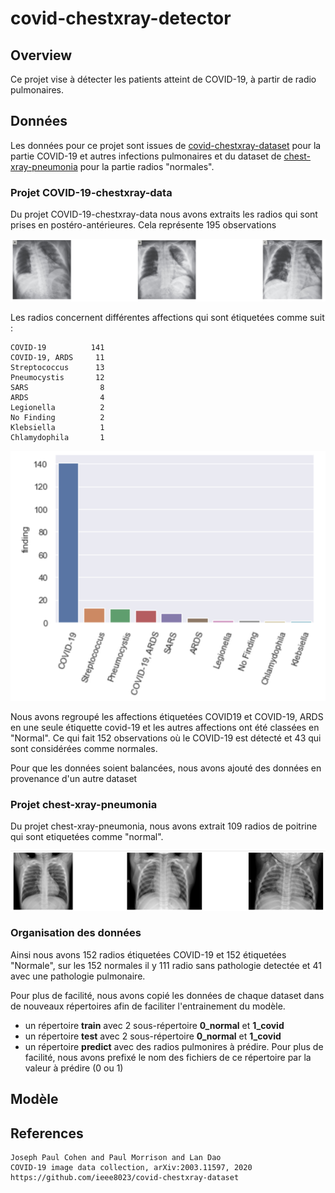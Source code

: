 # covid-chestxray-detector
## Overview

Ce projet vise à détecter les patients atteint de COVID-19, à partir de radio pulmonaires.

## Données

Les données pour ce projet sont issues de [covid-chestxray-dataset](https://github.com/ieee8023/covid-chestxray-dataset) pour la partie COVID-19 et autres infections pulmonaires et du dataset de [chest-xray-pneumonia](https://www.kaggle.com/paultimothymooney/chest-xray-pneumonia) pour la partie radios "normales".

### Projet COVID-19-chestxray-data

Du projet COVID-19-chestxray-data nous avons extraits les radios qui sont prises en postéro-antérieures. Cela représente 195 observations

![](img/COVID-19-chestxray-data.png)


Les radios concernent différentes affections qui sont étiquetées comme suit :  

```
COVID-19          141
COVID-19, ARDS     11
Streptococcus      13
Pneumocystis       12
SARS                8
ARDS                4
Legionella          2
No Finding          2
Klebsiella          1
Chlamydophila       1
```

![](img/finding_distribution.png)

Nous avons regroupé les affections étiquetées COVID19 et COVID-19, ARDS en une seule étiquette covid-19 et les autres affections ont été classées en "Normal". Ce qui fait 152 observations où le COVID-19 est détecté et 43 qui sont considérées comme normales.

Pour que les données soient balancées, nous avons ajouté des données en provenance d'un autre dataset

### Projet chest-xray-pneumonia

Du projet chest-xray-pneumonia, nous avons extrait 109 radios de poitrine qui sont etiquetées comme "normal".

![](img/chest-xray-pneumonia.png)

### Organisation des données

Ainsi nous avons 152 radios étiquetées COVID-19 et 152 étiquetées "Normale", sur les 152 normales il y 111 radio sans pathologie detectée  et 41 avec une pathologie pulmonaire.

Pour plus de facilité, nous avons copié les données de chaque dataset dans de nouveaux répertoires afin de faciliter l'entrainement du modèle.

* un répertoire **train** avec 2 sous-répertoire **0_normal** et **1_covid**
* un répertoire **test** avec 2 sous-répertoire **0_normal** et **1_covid** 
* un répertoire **predict** avec des radios pulmonires à prédire. Pour plus de facilité, nous avons prefixé le nom des fichiers de ce répertoire par la valeur à prédire (0 ou 1) 



## Modèle

## References

```
Joseph Paul Cohen and Paul Morrison and Lan Dao
COVID-19 image data collection, arXiv:2003.11597, 2020
https://github.com/ieee8023/covid-chestxray-dataset
```

